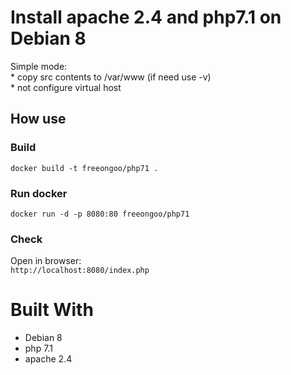 # Install apache 2.4 and php7.1 on Debian 8

Simple mode:  
    * copy src contents to /var/www (if need use -v)  
    * not configure virtual host

## How use

### Build

```
docker build -t freeongoo/php71 .
```

### Run docker

```
docker run -d -p 8080:80 freeongoo/php71
```

### Check

Open in browser:  
`http://localhost:8080/index.php`

# Built With
* Debian 8
* php 7.1
* apache 2.4